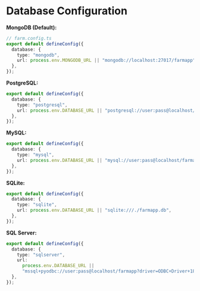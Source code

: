 # Database Configuration

**MongoDB (Default):**

```typescript
// farm.config.ts
export default defineConfig({
  database: {
    type: "mongodb",
    url: process.env.MONGODB_URL || "mongodb://localhost:27017/farmapp",
  },
});
```

**PostgreSQL:**

```typescript
export default defineConfig({
  database: {
    type: "postgresql",
    url: process.env.DATABASE_URL || "postgresql://user:pass@localhost/farmapp",
  },
});
```

**MySQL:**

```typescript
export default defineConfig({
  database: {
    type: "mysql",
    url: process.env.DATABASE_URL || "mysql://user:pass@localhost/farmapp",
  },
});
```

**SQLite:**

```typescript
export default defineConfig({
  database: {
    type: "sqlite",
    url: process.env.DATABASE_URL || "sqlite:///./farmapp.db",
  },
});
```

**SQL Server:**

```typescript
export default defineConfig({
  database: {
    type: "sqlserver",
    url:
      process.env.DATABASE_URL ||
      "mssql+pyodbc://user:pass@localhost/farmapp?driver=ODBC+Driver+18+for+SQL+Server&TrustServerCertificate=yes",
  },
});
```
